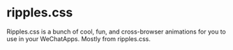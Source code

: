 # ripples.css
Ripples.css is a bunch of cool, fun, and cross-browser animations for you to use in your WeChatApps. Mostly from ripples.css.
